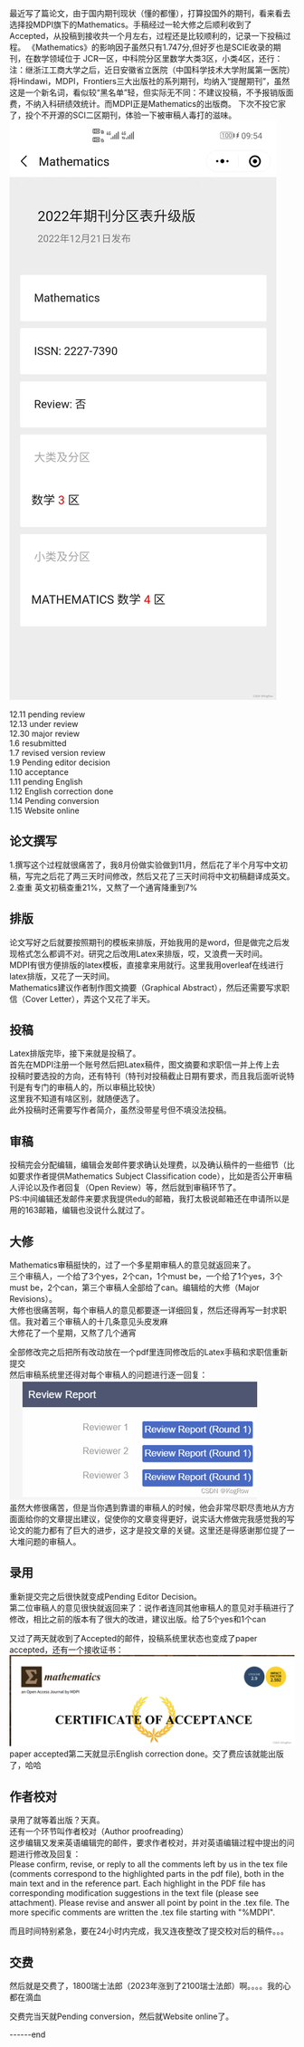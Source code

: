   最近写了篇论文，由于国内期刊现状（懂的都懂），打算投国外的期刊，看来看去选择投MDPI旗下的Mathematics。手稿经过一轮大修之后顺利收到了Accepted，从投稿到接收共一个月左右，过程还是比较顺利的，记录一下投稿过程。
《Mathematics》的影响因子虽然只有1.747分,但好歹也是SCIE收录的期刊，在数学领域位于 JCR一区，中科院分区里数学大类3区，小类4区，还行：  
注：继浙江工商大学之后，近日安徽省立医院（中国科学技术大学附属第一医院）将Hindawi，MDPI，Frontiers三大出版社的系列期刊，均纳入“提醒期刊”，虽然这是一个新名词，看似较“黑名单”轻，但实际无不同：不建议投稿，不予报销版面费，不纳入科研绩效统计。而MDPI正是Mathematics的出版商。
下次不投它家了，投个不开源的SCI二区期刊，体验一下被审稿人毒打的滋味。    
![在这里插入图片描述](../image/30029eeee835e0f057abf90b63a5de07.jpeg)    

12.11 pending review  
12.13 under review  
12.30 major review  
1.6 resubmitted  
1.7 revised version review  
1.9 Pending editor decision  
1.10 acceptance  
1.11 pending English  
1.12 English correction done  
1.14 Pending conversion  
1.15 Website online  

## 论文撰写

1.撰写这个过程就很痛苦了，我8月份做实验做到11月，然后花了半个月写中文初稿，写完之后花了两三天时间修改，然后又花了三天时间将中文初稿翻译成英文。  
2.查重 英文初稿查重21%，又熬了一个通宵降重到7%  

## 排版
  论文写好之后就要按照期刊的模板来排版，开始我用的是word，但是做完之后发现格式怎么都调不对。研究之后改用Latex来排版，哎，又浪费一天时间。  
  MDPI有很方便排版的latex模板，直接拿来用就行。这里我用overleaf在线进行latex排版，又花了一天时间。  
Mathematics建议作者制作图文摘要（Graphical Abstract），然后还需要写求职信（Cover Letter），弄这个又花了半天。  

## 投稿
Latex排版完毕，接下来就是投稿了。  
首先在MDPI注册一个账号然后把Latex稿件，图文摘要和求职信一并上传上去  
投稿时要选投的方向，还有特刊（特刊对投稿截止日期有要求，而且我后面听说特刊是有专门的审稿人的，所以审稿比较快）  
这里我不知道有啥区别，就随便选了。  
此外投稿时还需要写作者简介，虽然没带星号但不填没法投稿。  

## 审稿
投稿完会分配编辑，编辑会发邮件要求确认处理费，以及确认稿件的一些细节（比如要求作者提供Mathematics Subject Classification code），比如是否公开审稿人评论以及作者回复（Open Review）等，然后就到审稿环节了。  
PS:中间编辑还发邮件来要求我提供edu的邮箱，我打太极说邮箱还在申请所以是用的163邮箱，编辑也没说什么就过了。  
## 大修
Mathematics审稿挺快的，过了一个多星期审稿人的意见就返回来了。  
三个审稿人，一个给了3个yes，2个can，1个must be，一个给了1个yes，3个must be，2个can，第三个审稿人全部给了can。编辑给的大修（Major Revisions）。  
大修也很痛苦啊，每个审稿人的意见都要逐一详细回复，然后还得再写一封求职信。我对着三个审稿人的十几条意见头皮发麻  
大修花了一个星期，又熬了几个通宵  

全部修改完之后把所有改动放在一个pdf里连同修改后的Latex手稿和求职信重新提交  
然后审稿系统里还得对每个审稿人的问题进行逐一回复：  
![在这里插入图片描述](../image/7ffa3fa4b0fcd075ee1ecf898b70290f.png)  
虽然大修很痛苦，但是当你遇到靠谱的审稿人的时候，他会非常尽职尽责地从方方面面给你的文章提出建议，促使你的文章变得更好，说实话大修做完我感觉我的写论文的能力都有了巨大的进步，这才是投文章的关键。这里还是得感谢那位提了一大堆问题的审稿人。  

## 录用
重新提交完之后很快就变成Pending Editor Decision。  
第二位审稿人的意见很快就返回来了：说作者连同其他审稿人的意见对手稿进行了修改，相比之前的版本有了很大的改进，建议出版。给了5个yes和1个can  

又过了两天就收到了Accepted的邮件，投稿系统里状态也变成了paper accepted，还有一个接收证书：  
![在这里插入图片描述](../image/b8de020ad73c7312b6056c5c6a467368.png)  
paper accepted第二天就显示English correction done。交了费应该就能出版了，哈哈  

## 作者校对
录用了就等着出版？天真。  
还有一个环节叫作者校对（Author proofreading）  
这步编辑又发来英语编辑完的邮件，要求作者校对，并对英语编辑过程中提出的问题进行修改及回复：  
    Please confirm, revise, or reply to all the comments left by us in the tex file (comments correspond to the highlighted parts in the pdf file), both in the main text and in the reference part. Each highlight in the PDF file has corresponding modification suggestions in the text file (please see attachment). Please revise and answer all point by point in the .tex file. The more specific comments are written the .tex
file starting with "%MDPI".  

而且时间特别紧急，要在24小时内完成，我又连夜整改了提交校对后的稿件。。。  

## 交费

然后就是交费了，1800瑞士法郎（2023年涨到了2100瑞士法郎）啊。。。。我的心都在滴血  

交费完当天就Pending conversion，然后就Website online了。  



------end  

